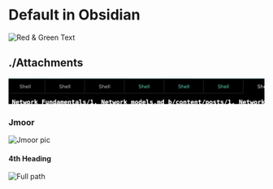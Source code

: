 # Default in Obsidian
![Red & Green Text](Pasted%20image%2020221203183750.png)


## ./Attachments
![Shell Graphic](./Attachments/Pasted%20image%2020221203183811.png)


### Jmoor

![Jmoor pic](~/VS/images/Pasted%20image%20221203123146.png)

#### 4th Heading

![Full path ](/Users/m/VS/images/Pasted%20image%20221203123146.png)

